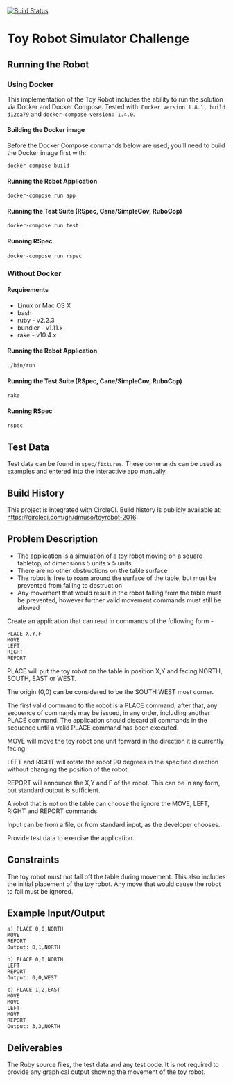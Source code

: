 [![Build Status](https://circleci.com/gh/dmuso/toyrobot-2016.svg?style=shield&circle-token=:circle-token)](https://circleci.com/gh/dmuso/toyrobot-2016)

# Toy Robot Simulator Challenge

## Running the Robot

### Using Docker

This implementation of the Toy Robot includes the ability to run the solution via Docker and Docker Compose. Tested with: `Docker version 1.8.1, build d12ea79` and `docker-compose version: 1.4.0`.

#### Building the Docker image

Before the Docker Compose commands below are used, you'll need to build the Docker image first with:

    docker-compose build

#### Running the Robot Application

    docker-compose run app

#### Running the Test Suite (RSpec, Cane/SimpleCov, RuboCop)

    docker-compose run test

#### Running RSpec

    docker-compose run rspec

### Without Docker

#### Requirements

* Linux or Mac OS X
* bash
* ruby - v2.2.3
* bundler - v1.11.x
* rake - v10.4.x

#### Running the Robot Application

    ./bin/run

#### Running the Test Suite (RSpec, Cane/SimpleCov, RuboCop)

    rake

#### Running RSpec

    rspec

## Test Data

Test data can be found in `spec/fixtures`. These commands can be used as examples and entered into the interactive app manually.

## Build History

This project is integrated with CircleCI. Build history is publicly available at: https://circleci.com/gh/dmuso/toyrobot-2016

## Problem Description

* The application is a simulation of a toy robot moving on a square tabletop, of dimensions 5 units x 5 units
* There are no other obstructions on the table surface
* The robot is free to roam around the surface of the table, but must be prevented from falling to destruction
* Any movement that would result in the robot falling from the table must be prevented, however further valid movement commands must still be allowed

Create an application that can read in commands of the following form -

    PLACE X,Y,F
    MOVE
    LEFT
    RIGHT
    REPORT

PLACE will put the toy robot on the table in position X,Y and facing NORTH, SOUTH, EAST or WEST.

The origin (0,0) can be considered to be the SOUTH WEST most corner.

The first valid command to the robot is a PLACE command, after that, any sequence of commands may be issued, in any order, including another PLACE command. The application should discard all commands in the sequence until a valid PLACE command has been executed.

MOVE will move the toy robot one unit forward in the direction it is currently facing.

LEFT and RIGHT will rotate the robot 90 degrees in the specified direction without changing the position of the robot.

REPORT will announce the X,Y and F of the robot. This can be in any form, but standard output is sufficient.

A robot that is not on the table can choose the ignore the MOVE, LEFT, RIGHT and REPORT commands.

Input can be from a file, or from standard input, as the developer chooses.

Provide test data to exercise the application.

## Constraints

The toy robot must not fall off the table during movement. This also includes the initial placement of the toy robot. Any move that would cause the robot to fall must be ignored.

## Example Input/Output

    a) PLACE 0,0,NORTH
    MOVE
    REPORT
    Output: 0,1,NORTH

    b) PLACE 0,0,NORTH
    LEFT
    REPORT
    Output: 0,0,WEST

    c) PLACE 1,2,EAST
    MOVE
    MOVE
    LEFT
    MOVE
    REPORT
    Output: 3,3,NORTH

## Deliverables

The Ruby source files, the test data and any test code. It is not required to provide any graphical output showing the movement of the toy robot.

